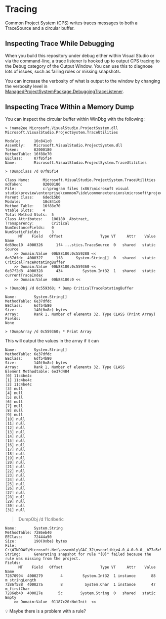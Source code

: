 # Tracing

Common Project System (CPS) writes traces messages to both a TraceSource and a circular buffer.

## Inspecting Trace While Debugging

When you build this repository under debug either within Visual Studio or via the command-line, a trace listener is hooked up to output CPS tracing to the Debug category of the Output Window. You can use this to diagnose lots of issues, such as failing rules or missing snapshots.

You can increase the verbosity of what is output to the window by changing the verbosity level in [ManagedProjectSystemPackage.DebuggingTraceListener](src/Microsoft.VisualStudio.ProjectSystem.Managed.VS/Packaging/DebuggerTraceListener.cs).

## Inspecting Trace Within a Memory Dump

You can inspect the circular buffer within WinDbg with the following:

```
> !name2ee Microsoft.VisualStudio.ProjectSystem.dll Microsoft.VisualStudio.ProjectSystem.TraceUtilities
```
```
Module:      10c841c0
Assembly:    Microsoft.VisualStudio.ProjectSystem.dll
Token:       02000180
MethodTable: 16f88e70
EEClass:     07f85f14
Name:        Microsoft.VisualStudio.ProjectSystem.TraceUtilities
```
```
> !DumpClass /d 07f85f14
```

```
Class Name:      Microsoft.VisualStudio.ProjectSystem.TraceUtilities
mdToken:         02000180
File:            c:\program files (x86)\microsoft visual studio\preview\enterprise\common7\ide\commonextensions\microsoft\project\Microsoft.VisualStudio.ProjectSystem.dll
Parent Class:    6ded15b0
Module:          10c841c0
Method Table:    16f88e70
Vtable Slots:    4
Total Method Slots:  5
Class Attributes:    100180  Abstract, 
Transparency:        Critical
NumInstanceFields:   0
NumStaticFields:     3
      MT    Field   Offset                 Type VT     Attr    Value Name
6d69ee10  4000326      1f4 ...stics.TraceSource  0   shared   static Source
    >> Domain:Value  00b88180:0c559288 <<
6e37dfdc  4000327      1f8      System.String[]  0   shared   static CriticalTraceRotatingBuffer
    >> Domain:Value  00b88180:0c559360 <<
6e37f2d8  4000328      434         System.Int32  1   shared   static currentTraceIndex
    >> Domain:Value  00b88180:0 <<
```

```
> !DumpObj /d 0c559360; * Dump CriticalTraceRotatingBuffer
```
```
Name:        System.String[]
MethodTable: 6e37dfdc
EEClass:     6df54b80
Size:        140(0x8c) bytes
Array:       Rank 1, Number of elements 32, Type CLASS (Print Array)
Fields:
None
```
```
> !DumpArray /d 0c559360; * Print Array
```
This will output the values in the array if it can
```
Name:        System.String[]
MethodTable: 6e37dfdc
EEClass:     6df54b80
Size:        140(0x8c) bytes
Array:       Rank 1, Number of elements 32, Type CLASS
Element Methodtable: 6e37d484
[0] 11c4be4c
[1] 11c4be4c
[2] 11c4be4c
[3] null
[4] null
[5] null
[6] null
[7] null
[8] null
[9] null
[10] null
[11] null
[12] null
[13] null
[14] null
[15] null
[16] null
[17] null
[18] null
[19] null
[20] null
[21] null
[22] null
[23] null
[24] null
[25] null
[26] null
[27] null
[28] null
[29] null
[30] null
[31] null
```
> !DumpObj /d 11c4be4c
```
Name:        System.String
MethodTable: 7286eb40
EEClass:     72444a50
Size:        190(0xbe) bytes
File:        C:\WINDOWS\Microsoft.Net\assembly\GAC_32\mscorlib\v4.0_4.0.0.0__b77a5c561934e089\mscorlib.dll
String:      Generating snapshot for rule "{0}" failed because the rule was missing from the project.
Fields:
      MT    Field   Offset                 Type VT     Attr    Value Name
72870994  4000279        4         System.Int32  1 instance       88 m_stringLength
7286f588  400027a        8          System.Char  1 instance       47 m_firstChar
7286eb40  400027e       5c        System.String  0   shared   static Empty
    >> Domain:Value  01187c20:NotInit  <<
```
💡 Maybe there is a problem with a rule?
